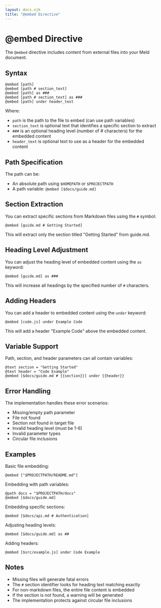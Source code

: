 ```yaml
---
layout: docs.njk
title: "@embed Directive"
---
```


# @embed Directive

The `@embed` directive includes content from external files into your Meld document.

## Syntax

```meld
@embed [path]
@embed [path # section_text]
@embed [path] as ###
@embed [path # section_text] as ###
@embed [path] under header_text
```

Where:
- `path` is the path to the file to embed (can use path variables)
- `section_text` is optional text that identifies a specific section to extract
- `###` is an optional heading level (number of # characters) for the embedded content
- `header_text` is optional text to use as a header for the embedded content

## Path Specification

The path can be:
- An absolute path using `$HOMEPATH` or `$PROJECTPATH`
- A path variable: `@embed [$docs/guide.md]`

## Section Extraction

You can extract specific sections from Markdown files using the `#` symbol:

```meld
@embed [guide.md # Getting Started]
```

This will extract only the section titled "Getting Started" from guide.md.

## Heading Level Adjustment

You can adjust the heading level of embedded content using the `as` keyword:

```meld
@embed [guide.md] as ###
```

This will increase all headings by the specified number of `#` characters.

## Adding Headers

You can add a header to embedded content using the `under` keyword:

```meld
@embed [code.js] under Example Code
```

This will add a header "Example Code" above the embedded content.

## Variable Support

Path, section, and header parameters can all contain variables:

```meld
@text section = "Getting Started"
@text header = "Code Example"
@embed [$docs/guide.md # {{section}}] under {{header}}
```

## Error Handling

The implementation handles these error scenarios:
- Missing/empty path parameter
- File not found
- Section not found in target file
- Invalid heading level (must be 1-6)
- Invalid parameter types
- Circular file inclusions

## Examples

Basic file embedding:
```meld
@embed ["$PROJECTPATH/README.md"]
```

Embedding with path variables:
```meld
@path docs = "$PROJECTPATH/docs"
@embed [$docs/guide.md]
```

Embedding specific sections:
```meld
@embed [$docs/api.md # Authentication]
```

Adjusting heading levels:
```meld
@embed [$docs/guide.md] as ##
```

Adding headers:
```meld
@embed [$src/example.js] under Code Example
```

## Notes

- Missing files will generate fatal errors
- The `#` section identifier looks for heading text matching exactly
- For non-markdown files, the entire file content is embedded
- If the section is not found, a warning will be generated
- The implementation protects against circular file inclusions